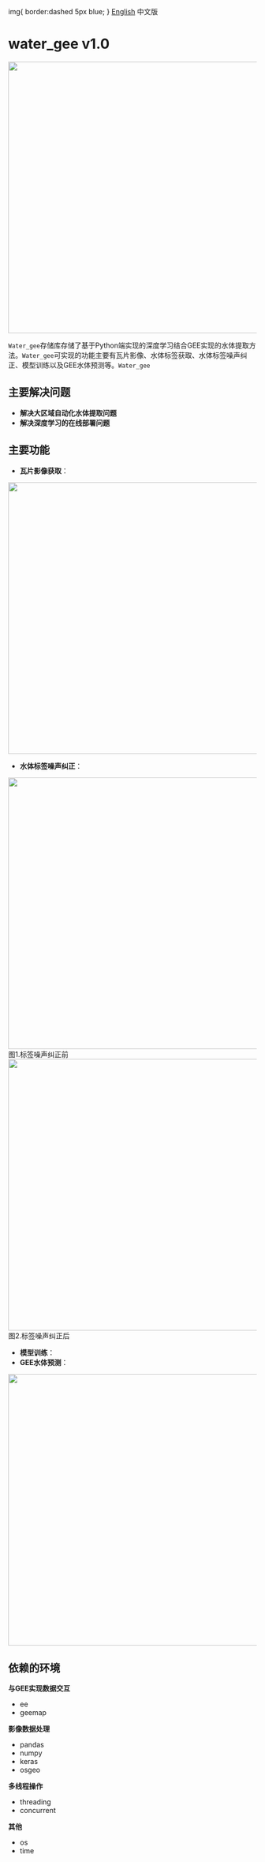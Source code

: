 img{
border:dashed 5px blue;
}
[English](README.md) 中文版
# water_gee v1.0
<img src="https://github.com/ni1o1/transbigdata/raw/main/docs/source/_static/logo-wordmark-dark.png" style="width:550px">

`Water_gee`存储库存储了基于Python端实现的深度学习结合GEE实现的水体提取方法。`Water_gee`可实现的功能主要有瓦片影像、水体标签获取、水体标签噪声纠正、模型训练以及GEE水体预测等。`Water_gee`

## 主要解决问题

* **解决大区域自动化水体提取问题**
* **解决深度学习的在线部署问题**

## 主要功能

* **瓦片影像获取**：
<img src="https://github.com/CaryLee17/water_gee/blob/main/images/tile_images.png" style="width:550px">

* **水体标签噪声纠正**：
<img src="https://github.com/CaryLee17/water_gee/blob/main/images/mask.png" style="width:550px">
图1.标签噪声纠正前
<img src="https://github.com/CaryLee17/water_gee/blob/main/images/label.png" style="width:550px">
图2.标签噪声纠正后

* **模型训练**：
* **GEE水体预测**：
<img src="https://github.com/ni1o1/transbigdata/raw/main/docs/source/_static/logo-wordmark-dark.png" style="width:550px">

## 依赖的环境

**与GEE实现数据交互**
* ee
* geemap

**影像数据处理**
* pandas
* numpy
* keras
* osgeo

**多线程操作**
* threading
* concurrent

**其他**
* os
* time
